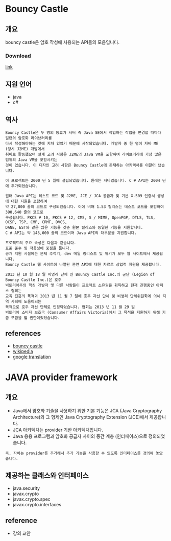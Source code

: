 # Bouncy Castle
## 개요
bouncy castle은 암호 작성에 사용되는 API들의 모음입니다.

### Download
[link](http://www.bouncycastle.org/java.html)

## 지원 언어
- java
- c#

## 역사
```
Bouncy Castle은 두 명의 동료가 서버 측 Java SE에서 작업하는 작업을 변경할 때마다 일련의 암호화 라이브러리를
다시 작성해야하는 것에 지쳐 있었기 때문에 시작되었습니다. 개발자 중 한 명이 자바 ME (당시 J2ME) 개발에서
취미로 활동했으며 설계 고려 사항은 J2ME의 Java VM을 포함하여 라이브러리에 가장 많은 범위의 Java VM을 포함시키는
것이 었습니다. 이 디자인 고려 사항은 Bouncy Castle에 존재하는 아키텍처를 이끌어 냈습니다.

이 프로젝트는 2000 년 5 월에 설립되었습니다. 원래는 자바였습니다. C # API는 2004 년에 추가되었습니다.

원래 Java API는 테스트 코드 및 J2ME, JCE / JCA 공급자 및 기본 X.509 인증서 생성에 대한 지원을 포함하여
약 27,000 줄의 코드로 구성되었습니다. 이에 비해 1.53 릴리스는 테스트 코드를 포함하여 390,640 줄의 코드로
구성됩니다. PKCS # 10, PKCS # 12, CMS, S / MIME, OpenPGP, DTLS, TLS, OCSP, TSP, CMP, CRMF, DVCS, 
DANE, EST와 같은 많은 기능을 갖춘 원본 릴리스와 동일한 기능을 지원합니다.
C # API는 약 145,000 줄의 코드이며 Java API의 대부분을 지원합니다.

프로젝트의 주요 속성은 다음과 같습니다.
표준 준수 및 적응성에 중점을 둡니다.
공개 지원 시설에는 문제 추적기, dev 메일 링리스트 및 위키가 모두 웹 사이트에서 제공됩니다.
Bouncy Castle 웹 사이트에 나열된 관련 API에 대한 자료로 상업적 지원을 제공합니다.

2013 년 10 월 18 일 비영리 단체 인 Bouncy Castle Inc.의 군단 (Legion of Bouncy Castle Inc.)은 호주
빅토리아주의 핵심 개발자 및 다른 사람들이 프로젝트 소유권을 획득하고 현재 진행중인 아피스 협회는
교육 진흥의 목적과 2013 년 11 월 7 일에 호주 자선 단체 및 비영리 단체위원회에 의해 지역 사회에 도움이되는 
목적으로 호주 자선 단체로 인정되었습니다. 협회는 2013 년 11 월 29 일 
빅토리아 소비자 보호국 (Consumer Affairs Victoria)에서 그 목적을 지원하기 위해 기금 모금을 할 권한이있었습니다.
```

## references
- [bouncy castle](http://www.bouncycastle.org/java.html)
- [wikipedia](https://en.wikipedia.org/wiki/Bouncy_Castle_(cryptography))
- [google translation](https://www.google.com/search?ei=Kk8GXP78FIL-8QXYqL24Aw&q=%EB%B2%88%EC%97%AD%EA%B8%B0&oq=%EB%B2%88%EC%97%AD%EA%B8%B0&gs_l=psy-ab.12...0.0..266970...0.0..0.0.0.......0......gws-wiz.XgI5Z0Og5Sw)


# JAVA provider framework
## 개요
- Java에서 암호화 기술을 사용하기 위한 기본 기능은 JCA (Java Cryptography Architecture)와 그 형제인 Java Cryptography Extension (JCE)에서 제공합니다.
- JCA 아키텍처는 provider 기반 아키텍처입니다.
- Java 응용 프로그램과 암호화 공급자 사이의 중간 계층 (인터페이스)으로 정의되었습니다.
```
즉, 자바는 provider를 추가해서 추가 기능을 사용할 수 있도록 인터페이스를 정의해 놓았습니다.
```

## 제공하는 클래스와 인터페이스
- java.security
- javax.crypto
- javax.crypto.spec
- javax.crypto.interfaces

## reference
- 강의 교안

